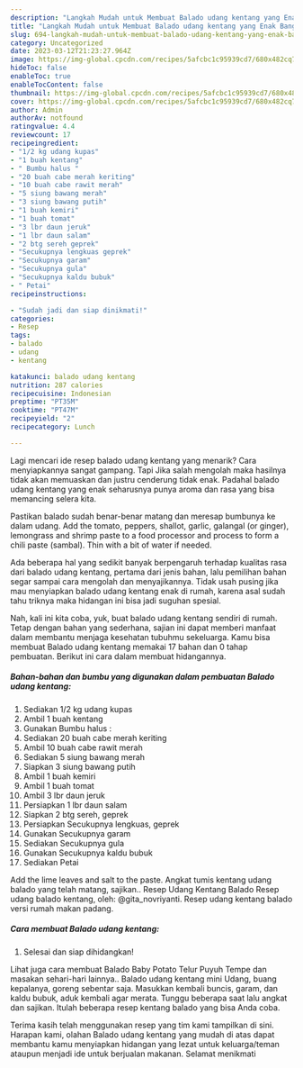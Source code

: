 ```yaml
---
description: "Langkah Mudah untuk Membuat Balado udang kentang yang Enak Banget, Buat Buka Puasa}"
title: "Langkah Mudah untuk Membuat Balado udang kentang yang Enak Banget, Buat Buka Puasa}"
slug: 694-langkah-mudah-untuk-membuat-balado-udang-kentang-yang-enak-banget-buat-buka-puasa
category: Uncategorized
date: 2023-03-12T21:23:27.964Z
image: https://img-global.cpcdn.com/recipes/5afcbc1c95939cd7/680x482cq70/balado-udang-kentang-foto-resep-utama.jpg
hideToc: false
enableToc: true
enableTocContent: false
thumbnail: https://img-global.cpcdn.com/recipes/5afcbc1c95939cd7/680x482cq70/balado-udang-kentang-foto-resep-utama.jpg
cover: https://img-global.cpcdn.com/recipes/5afcbc1c95939cd7/680x482cq70/balado-udang-kentang-foto-resep-utama.jpg
author: Admin
authorAv: notfound
ratingvalue: 4.4
reviewcount: 17
recipeingredient:
- "1/2 kg udang kupas"
- "1 buah kentang"
- " Bumbu halus "
- "20 buah cabe merah keriting"
- "10 buah cabe rawit merah"
- "5 siung bawang merah"
- "3 siung bawang putih"
- "1 buah kemiri"
- "1 buah tomat"
- "3 lbr daun jeruk"
- "1 lbr daun salam"
- "2 btg sereh geprek"
- "Secukupnya lengkuas geprek"
- "Secukupnya garam"
- "Secukupnya gula"
- "Secukupnya kaldu bubuk"
- " Petai"
recipeinstructions:

- "Sudah jadi dan siap dinikmati!"
categories:
- Resep
tags:
- balado
- udang
- kentang

katakunci: balado udang kentang 
nutrition: 287 calories
recipecuisine: Indonesian
preptime: "PT35M"
cooktime: "PT47M"
recipeyield: "2"
recipecategory: Lunch

---
```



Lagi mencari ide resep balado udang kentang yang menarik? Cara menyiapkannya sangat gampang. Tapi Jika salah mengolah maka hasilnya tidak akan memuaskan dan justru cenderung tidak enak. Padahal balado udang kentang yang enak seharusnya punya aroma dan rasa yang bisa memancing selera kita.


Pastikan balado sudah benar-benar matang dan meresap bumbunya ke dalam udang. Add the tomato, peppers, shallot, garlic, galangal (or ginger), lemongrass and shrimp paste to a food processor and process to form a chili paste (sambal). Thin with a bit of water if needed.

Ada beberapa hal yang sedikit banyak berpengaruh terhadap kualitas rasa dari balado udang kentang, pertama dari jenis bahan, lalu pemilihan bahan segar sampai cara mengolah dan menyajikannya. Tidak usah pusing jika mau menyiapkan balado udang kentang enak di rumah, karena asal sudah tahu triknya maka hidangan ini bisa jadi suguhan spesial.


Nah, kali ini kita coba, yuk, buat balado udang kentang sendiri di rumah. Tetap dengan bahan yang sederhana, sajian ini dapat memberi manfaat dalam membantu menjaga kesehatan tubuhmu sekeluarga. Kamu bisa membuat Balado udang kentang memakai 17 bahan dan 0 tahap pembuatan. Berikut ini cara dalam membuat hidangannya.

<!--inarticleads1-->

##### Bahan-bahan dan bumbu yang digunakan dalam pembuatan Balado udang kentang:

1. Sediakan 1/2 kg udang kupas
1. Ambil 1 buah kentang
1. Gunakan  Bumbu halus :
1. Sediakan 20 buah cabe merah keriting
1. Ambil 10 buah cabe rawit merah
1. Sediakan 5 siung bawang merah
1. Siapkan 3 siung bawang putih
1. Ambil 1 buah kemiri
1. Ambil 1 buah tomat
1. Ambil 3 lbr daun jeruk
1. Persiapkan 1 lbr daun salam
1. Siapkan 2 btg sereh, geprek
1. Persiapkan Secukupnya lengkuas, geprek
1. Gunakan Secukupnya garam
1. Sediakan Secukupnya gula
1. Gunakan Secukupnya kaldu bubuk
1. Sediakan  Petai


Add the lime leaves and salt to the paste. Angkat tumis kentang udang balado yang telah matang, sajikan.. Resep Udang Kentang Balado Resep udang balado kentang, oleh: @gita_novriyanti. Resep udang kentang balado versi rumah makan padang. 

<!--inarticleads2-->

##### Cara membuat Balado udang kentang:


1. Selesai dan siap dihidangkan!

Lihat juga cara membuat Balado Baby Potato Telur Puyuh Tempe dan masakan sehari-hari lainnya.. Balado udang kentang mini Udang, buang kepalanya, goreng sebentar saja. Masukkan kembali buncis, garam, dan kaldu bubuk, aduk kembali agar merata. Tunggu beberapa saat lalu angkat dan sajikan. Itulah beberapa resep kentang balado yang bisa Anda coba. 

Terima kasih telah menggunakan resep yang tim kami tampilkan di sini. Harapan kami, olahan Balado udang kentang yang mudah di atas dapat membantu kamu menyiapkan hidangan yang lezat untuk keluarga/teman ataupun menjadi ide untuk berjualan makanan. Selamat menikmati
